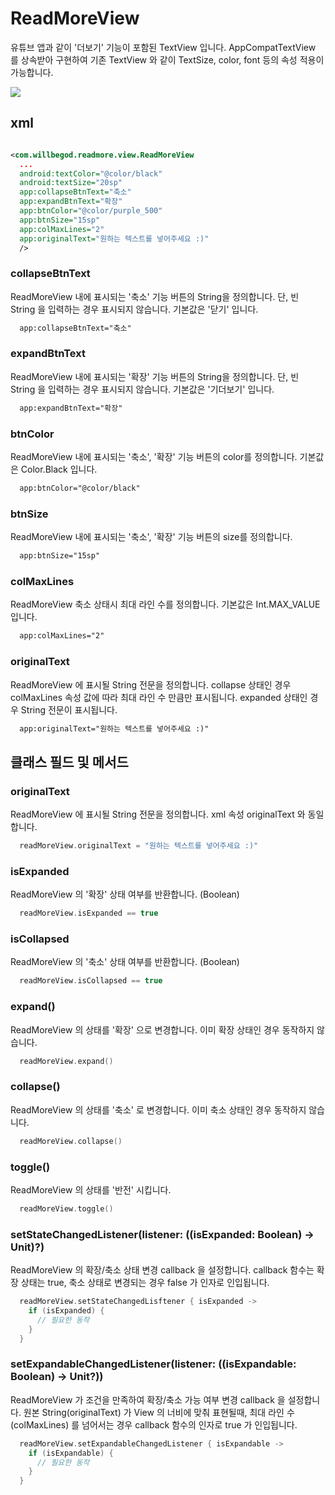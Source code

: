 # ReadMoreView

유튜브 앱과 같이 '더보기' 기능이 포함된 TextView 입니다.
AppCompatTextView 를 상속받아 구현하여 기존 TextView 와 같이 TextSize, color, font 등의 속성 적용이 가능합니다.

<img src="https://user-images.githubusercontent.com/40448001/204996359-8cac44d6-948a-416a-b800-852c09b91f77.gif">

## xml

```xml

<com.willbegod.readmore.view.ReadMoreView
  ...
  android:textColor="@color/black"
  android:textSize="20sp"
  app:collapseBtnText="축소"
  app:expandBtnText="확장"
  app:btnColor="@color/purple_500"
  app:btnSize="15sp"
  app:colMaxLines="2"
  app:originalText="원하는 텍스트를 넣어주세요 :)"
  />

```
### collapseBtnText

ReadMoreView 내에 표시되는 '축소' 기능 버튼의 String을 정의합니다.
단, 빈 String 을 입력하는 경우 표시되지 않습니다.
기본값은 '닫기' 입니다.
```xml
  app:collapseBtnText="축소"
```

### expandBtnText

ReadMoreView 내에 표시되는 '확장' 기능 버튼의 String을 정의합니다.
단, 빈 String 을 입력하는 경우 표시되지 않습니다.
기본값은 '기더보기' 입니다.

```xml
  app:expandBtnText="확장"
```

### btnColor

ReadMoreView 내에 표시되는 '축소', '확장' 기능 버튼의 color를 정의합니다.
기본값은 Color.Black 입니다.
```xml
  app:btnColor="@color/black"
```

### btnSize

ReadMoreView 내에 표시되는 '축소', '확장' 기능 버튼의 size를 정의합니다.
```xml
  app:btnSize="15sp"
```

### colMaxLines

ReadMoreView 축소 상태시 최대 라인 수를 정의합니다.
기본값은 Int.MAX_VALUE 입니다.
```xml
  app:colMaxLines="2"
```

### originalText

ReadMoreView 에 표시될 String 전문을 정의합니다.
collapse 상태인 경우 colMaxLines 속성 값에 따라 최대 라인 수 만큼만 표시됩니다.
expanded 상태인 경우 String 전문이 표시됩니다.
```xml
  app:originalText="원하는 텍스트를 넣어주세요 :)"
```



## 클래스 필드 및 메서드

### originalText

ReadMoreView 에 표시될 String 전문을 정의합니다.
xml 속성 originalText 와 동일합니다.
```kotlin
  readMoreView.originalText = "원하는 텍스트를 넣어주세요 :)"
```

### isExpanded

ReadMoreView 의 '확장' 상태 여부를 반환합니다. (Boolean)
```kotlin
  readMoreView.isExpanded == true
```

### isCollapsed

ReadMoreView 의 '축소' 상태 여부를 반환합니다. (Boolean)
```kotlin
  readMoreView.isCollapsed == true
```

### expand()

ReadMoreView 의 상태를 '확장' 으로 변경합니다.
이미 확장 상태인 경우 동작하지 않습니다.
```kotlin
  readMoreView.expand()
```

### collapse()

ReadMoreView 의 상태를 '축소' 로 변경합니다.
이미 축소 상태인 경우 동작하지 않습니다.
```kotlin
  readMoreView.collapse()
```

### toggle()

ReadMoreView 의 상태를 '반전' 시킵니다.
```kotlin
  readMoreView.toggle()
```

### setStateChangedListener(listener: ((isExpanded: Boolean) -> Unit)?)

ReadMoreView 의 확장/축소 상태 변경 callback 을 설정합니다.
callback 함수는 확장 상태는 true, 축소 상태로 변경되는 경우 false 가 인자로 인입됩니다.
```kotlin
  readMoreView.setStateChangedLisftener { isExpanded ->
    if (isExpanded) {
      // 필요한 동작
    }
  }
```

### setExpandableChangedListener(listener: ((isExpandable: Boolean) -> Unit?))

ReadMoreView 가 조건을 만족하여 확장/축소 가능 여부 변경 callback 을 설정합니다.
원본 String(originalText) 가 View 의 너비에 맞춰 표현될때, 최대 라인 수 (colMaxLines) 를 넘어서는 경우 callback 함수의 인자로 true 가 인입됩니다.
```kotlin
  readMoreView.setExpandableChangedListener { isExpandable ->
    if (isExpandable) {
      // 필요한 동작
    }
  }
```

